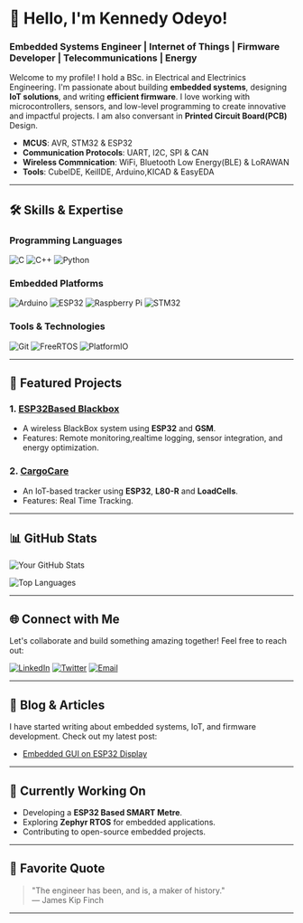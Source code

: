 # 👋 Hello, I'm Kennedy Odeyo!

### Embedded Systems Engineer | Internet of Things | Firmware Developer | Telecommunications | Energy

Welcome to my profile! I hold a BSc. in Electrical and Electrinics Engineering. I'm passionate about building **embedded systems**, designing **IoT solutions**, and writing **efficient firmware**. I love working with microcontrollers, sensors, and low-level programming to create innovative and impactful projects. I am also conversant in **Printed Circuit Board(PCB)** Design.

+ **MCUS**: AVR, STM32 & ESP32
+ **Communication Protocols**: UART, I2C, SPI & CAN
+ **Wireless Commnication**: WiFi, Bluetooth Low Energy(BLE) & LoRAWAN
+ **Tools**: CubeIDE, KeilIDE, Arduino,KICAD & EasyEDA

---

## 🛠️ **Skills & Expertise**

### **Programming Languages**
![C](https://img.shields.io/badge/C-00599C?style=for-the-badge&logo=c&logoColor=white)
![C++](https://img.shields.io/badge/C%2B%2B-00599C?style=for-the-badge&logo=c%2B%2B&logoColor=white)
![Python](https://img.shields.io/badge/Python-3776AB?style=for-the-badge&logo=python&logoColor=white)


### **Embedded Platforms**
![Arduino](https://img.shields.io/badge/Arduino-00979D?style=for-the-badge&logo=arduino&logoColor=white)
![ESP32](https://img.shields.io/badge/ESP32-E7352C?style=for-the-badge&logo=espressif&logoColor=white)
![Raspberry Pi](https://img.shields.io/badge/Raspberry%20Pi-A22846?style=for-the-badge&logo=raspberry-pi&logoColor=white)
![STM32](https://img.shields.io/badge/STM32-03234B?style=for-the-badge&logo=stmicroelectronics&logoColor=white)

### **Tools & Technologies**
![Git](https://img.shields.io/badge/Git-F05032?style=for-the-badge&logo=git&logoColor=white)
![FreeRTOS](https://img.shields.io/badge/FreeRTOS-3C3C3C?style=for-the-badge&logo=freertos&logoColor=white)
![PlatformIO](https://img.shields.io/badge/PlatformIO-3C3C3C?style=for-the-badge&logo=platformio&logoColor=white)

---

## 🚀 **Featured Projects**

### 1. **[ESP32Based Blackbox](https://github.com/Kendeyo/ESP32basedBlackbox)**
   - A wireless BlackBox system using **ESP32** and **GSM**.
   - Features: Remote monitoring,realtime logging, sensor integration, and energy optimization.


### 2. **[CargoCare](https://github.com/Kendeyo/CargoCare)**
   - An IoT-based tracker using **ESP32**, **L80-R** and **LoadCells**.
   - Features: Real Time Tracking.

---

## 📊 **GitHub Stats**

![Your GitHub Stats](https://github-readme-stats.vercel.app/api?username=kendeyo&show_icons=true&theme=radical)

![Top Languages](https://github-readme-stats.vercel.app/api/top-langs/?username=kendeyo&layout=compact&theme=radical)

---

## 🌐 **Connect with Me**

Let's collaborate and build something amazing together! Feel free to reach out:

[![LinkedIn](https://img.shields.io/badge/LinkedIn-0077B5?style=for-the-badge&logo=linkedin&logoColor=white)](https://www.linkedin.com/in/kennedy-odeyo-otieno/)
[![Twitter](https://img.shields.io/badge/Twitter-1DA1F2?style=for-the-badge&logo=twitter&logoColor=white)](https://twitter.com/odeyo_kennedy)
[![Email](https://img.shields.io/badge/Email-D14836?style=for-the-badge&logo=gmail&logoColor=white)](mailto:kenodeyo@gmail.com)

---

## 📝 **Blog & Articles**

I have started writing about embedded systems, IoT, and firmware development. Check out my latest post:

- [Embedded GUI on ESP32 Display](https://www.linkedin.com/posts/kennedy-odeyo-otieno-42772a1b6_guis-activity-7290604526665924608-sc2k?utm_source=share&utm_medium=member_android&rcm=ACoAADJMG98ByYUjN5jjn-GPbZbgdJRJHE_B1zk)


---

## 🔧 **Currently Working On**

- Developing a **ESP32 Based SMART Metre**.
- Exploring **Zephyr RTOS** for embedded applications.
- Contributing to open-source embedded projects.

---

## 📜 **Favorite Quote**

> "The engineer has been, and is, a maker of history."  
> — James Kip Finch

---

